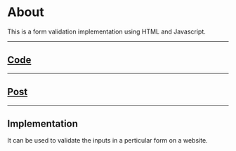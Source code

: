 # About

This is a form validation implementation using HTML and Javascript.

 ***

## <a href = "https://github.com/niyazbadar/days-of-code-streak/blob/main/Day%207/form%20validation.html">Code</a>

---

## <a href = "https://www.linkedin.com/posts/activity-7020441944954683392-5Gcj?utm_source=share&utm_medium=member_desktop">Post</a>

---

## Implementation

It can be used to validate the inputs in a perticular form on a website.
